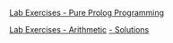 [Lab Exercises - Pure Prolog Programming](https://github.com/jfac65-marist/cmpt333/blob/master/docs/Lab%20Exercises%20-%20Prolog%20Programming.pdf)

[Lab Exercises - Arithmetic](https://github.com/jfac65-marist/cmpt333/blob/master/docs/Lab%20Exercises%20-%20Arithmetic.pdf)
[- Solutions](https://github.com/jfac65-marist/cmpt333/tree/main/src/Arithmetic)
